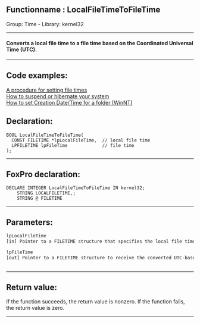<link rel="stylesheet" type="text/css" href="../../css/win32api.css">  
<link rel="stylesheet" href="https://cdnjs.cloudflare.com/ajax/libs/font-awesome/4.7.0/css/font-awesome.min.css">

## Functionname : LocalFileTimeToFileTime
Group: Time - Library: kernel32    
***  


#### Converts a local file time to a file time based on the Coordinated Universal Time (UTC).
***  


## Code examples:
[A procedure for setting file times](../../samples/sample_128.md)  
[How to suspend or hibernate your system](../../samples/sample_395.md)  
[How to set Creation Date/Time for a folder (WinNT)](../../samples/sample_399.md)  

## Declaration:
```foxpro  
BOOL LocalFileTimeToFileTime(
  CONST FILETIME *lpLocalFileTime,  // local file time
  LPFILETIME lpFileTime             // file time
);  
```  
***  


## FoxPro declaration:
```foxpro  
DECLARE INTEGER LocalFileTimeToFileTime IN kernel32;
	STRING LOCALFILETIME,;
	STRING @ FILETIME  
```  
***  


## Parameters:
```txt  
lpLocalFileTime
[in] Pointer to a FILETIME structure that specifies the local file time to be converted into a UTC-based file time.

lpFileTime
[out] Pointer to a FILETIME structure to receive the converted UTC-based file time. This parameter cannot be the same as the lpLocalFileTime parameter.
  
```  
***  


## Return value:
If the function succeeds, the return value is nonzero. If the function fails, the return value is zero. 
  
***  

